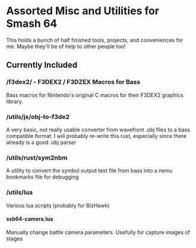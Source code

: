 # Assorted Misc and Utilities for Smash 64

This holds a bunch of half finished tools, projects, and conveniences for me. Maybe they'll be of help to other people too!

## Currently Included
### /f3dex2/ - F3DEX2 / F3DZEX Macros for Bass
Bass macros for Nintendo's original C macros for their F3DEX2 graphics library.

### /utils/js/obj-to-f3de2
A very basic, not really usable converter from wavefront .obj files to a bass
compatible format. I will probably re-write this rust, especially since there
already is a good .obj parser

### /utils/rust/sym2nbm
A utility to convert the symbol output text file from bass into a nemu bookmarks
file for debugging

### /utils/lua
Various lua scripts (probably for BizHawk)
#### ssb64-camera.lua
Manually change battle camera parameters. Usefully for capture images of stages
